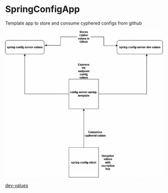 # SpringConfigApp
Template app to store and consume cyphered configs from github



![Diagram](/ConfigsAppSpring.drawio.png?raw=true "General App Structure")


[dev-values](https://github.com/alvaroMaleno/spring-config-server-dev-values)
